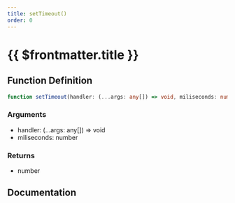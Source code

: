 ```yaml
---
title: setTimeout()
order: 0
---
```


# {{ $frontmatter.title }}

<!--@include: ./setTimeout_partial_header.md-->

## Function Definition

```ts
function setTimeout(handler: (...args: any[]) => void, miliseconds: number): number;
```

### Arguments

* handler: (...args: any[]) =\> void
* miliseconds: number

### Returns

* number

## Documentation

<!--@include: ./setTimeout_partial_footer.md-->
